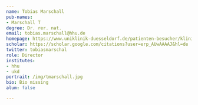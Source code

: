 ```yaml
---
name: Tobias Marschall
pub-names:
- Marschall T
degree: Dr. rer. nat.
email: tobias.marschall@hhu.de
homepage: https://www.uniklinik-duesseldorf.de/patienten-besucher/klinikeninstitutezentren/institut-fuer-medizinische-biometrie-und-bioinformatik/
scholar: https://scholar.google.com/citations?user=erp_AUwAAAAJ&hl=de
twitter: tobiasmarschal
role: Director
institutes:
- hhu
- ukd
portrait: /img/tmarschall.jpg
bio: Bio missing
alum: false

---
```

